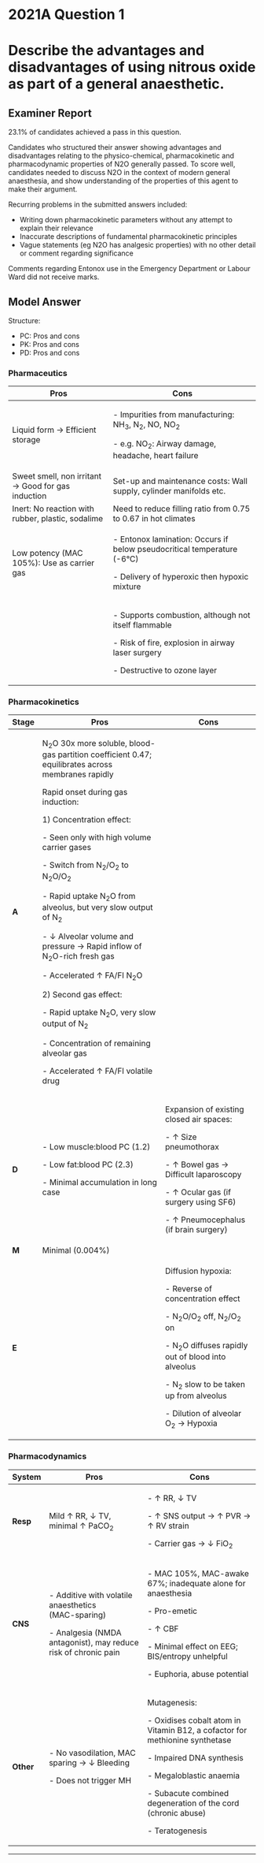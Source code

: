 # 2021A Question 1
# Describe the advantages and disadvantages of using nitrous oxide as part of a general anaesthetic.


## Examiner Report
23.1% of candidates achieved a pass in this question.

Candidates who structured their answer showing advantages and disadvantages relating to the physico-chemical, pharmacokinetic and pharmacodynamic properties of N2O generally passed. To score well, candidates needed to discuss N2O in the context of modern general anaesthesia, and show understanding of the properties of this agent to make their argument.


Recurring problems in the submitted answers included:

* Writing down pharmacokinetic parameters without any attempt to explain their relevance
* Inaccurate descriptions of fundamental pharmacokinetic principles
* Vague statements (eg N2O has analgesic properties) with no other detail or comment regarding significance


Comments regarding Entonox use in the Emergency Department or Labour Ward did not receive marks.

## Model Answer
Structure:

* PC: Pros and cons
* PK: Pros and cons
* PD: Pros and cons

### Pharmaceutics

|Pros|Cons|
| -- | -- |
| Liquid form → Efficient storage|<p>- Impurities from manufacturing: NH<sub>3</sub>, N<sub>2</sub>, NO, NO<sub>2</sub></p><p>- e.g. NO<sub>2</sub>: Airway damage, headache, heart failure</p>|
| Sweet smell, non irritant → Good for gas induction| Set-up and maintenance costs: Wall supply, cylinder manifolds etc.|
| Inert: No reaction with rubber, plastic, sodalime| Need to reduce filling ratio from 0.75 to 0.67 in hot climates|
| Low potency (MAC 105%): Use as carrier gas|<p>- Entonox lamination: Occurs if below pseudocritical temperature (-6°C)</p><p>- Delivery of hyperoxic then hypoxic mixture</p>|
||<p>- Supports combustion, although not itself flammable</p><p>- Risk of fire, explosion in airway laser surgery</p><p>- Destructive to ozone layer</p>|

### Pharmacokinetics

|Stage|Pros|Cons|
| -- | -- | -- |
|**A**|<p>N<sub>2</sub>O 30x more soluble, blood-gas partition coefficient 0.47; equilibrates across membranes rapidly</p><p>Rapid onset during gas induction:</p><p></p><p>1) Concentration effect:</p><p>- Seen only with high volume carrier gases</p><p>- Switch from N<sub>2</sub>/O<sub>2</sub> to N<sub>2</sub>O/O<sub>2</sub></p><p>- Rapid uptake N<sub>2</sub>O from alveolus, but very slow output of N<sub>2</sub></p><p>- ↓ Alveolar volume and pressure → Rapid inflow of N<sub>2</sub>O-rich fresh gas</p><p>- Accelerated ↑ FA/FI N<sub>2</sub>O</p><p></p><p>2) Second gas effect:</p><p>- Rapid uptake N<sub>2</sub>O, very slow output of N<sub>2</sub></p><p>- Concentration of remaining alveolar gas</p><p>- Accelerated ↑ FA/FI volatile drug</p>||
|**D**|<p>- Low muscle:blood PC (1.2)</p><p>- Low fat:blood PC (2.3)</p><p>- Minimal accumulation in long case</p>|<p>Expansion of existing closed air spaces:</p><p>- ↑ Size pneumothorax</p><p>- ↑ Bowel gas → Difficult laparoscopy</p><p>- ↑ Ocular gas (if surgery using SF6)</p><p>- ↑ Pneumocephalus (if brain surgery)</p>|
|**M**| Minimal (0.004%)||
|**E**||<p>Diffusion hypoxia:</p><p>- Reverse of concentration effect</p><p>- N<sub>2</sub>O/O<sub>2</sub> off, N<sub>2</sub>/O<sub>2</sub> on</p><p>- N<sub>2</sub>O diffuses rapidly out of blood into alveolus</p><p>- N<sub>2</sub> slow to be taken up from alveolus</p><p>- Dilution of alveolar O<sub>2</sub> → Hypoxia</p>|

### Pharmacodynamics

|System|Pros|Cons|
| -- | -- | -- |
|**Resp**| Mild ↑ RR, ↓ TV, minimal ↑ PaCO<sub>2</sub>|<p>- ↑ RR, ↓ TV</p><p>- ↑ SNS output → ↑ PVR → ↑ RV strain</p><p>- Carrier gas → ↓ FiO<sub>2</sub></p>|
|**CNS**|<p>- Additive with volatile anaesthetics<br>  (MAC-sparing)</p><p>- Analgesia (NMDA antagonist), may reduce risk of chronic pain</p>|<p>- MAC 105%, MAC-awake 67%; inadequate alone for anaesthesia</p><p>- Pro-emetic</p><p>- ↑ CBF</p><p>- Minimal effect on EEG; BIS/entropy unhelpful</p><p>- Euphoria, abuse potential</p>|
|**Other**|<p>- No vasodilation, MAC sparing → ↓ Bleeding</p><p>- Does not trigger MH</p>|<p>Mutagenesis:</p><p>- Oxidises cobalt atom in Vitamin B12, a cofactor for methionine synthetase</p><p>- Impaired DNA synthesis</p><p>- Megaloblastic anaemia</p><p>- Subacute combined degeneration of the cord (chronic abuse)</p><p>- Teratogenesis</p>|




--- 

 